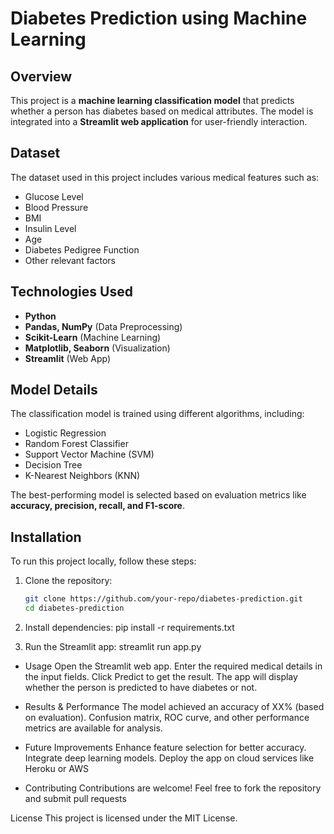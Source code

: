 # Diabetes Prediction using Machine Learning  

## Overview  
This project is a **machine learning classification model** that predicts whether a person has diabetes based on medical attributes. The model is integrated into a **Streamlit web application** for user-friendly interaction.  

## Dataset  
The dataset used in this project includes various medical features such as:  
- Glucose Level  
- Blood Pressure  
- BMI  
- Insulin Level  
- Age  
- Diabetes Pedigree Function  
- Other relevant factors  

## Technologies Used  
- **Python**  
- **Pandas, NumPy** (Data Preprocessing)  
- **Scikit-Learn** (Machine Learning)  
- **Matplotlib, Seaborn** (Visualization)  
- **Streamlit** (Web App)  

## Model Details  
The classification model is trained using different algorithms, including:  
- Logistic Regression  
- Random Forest Classifier  
- Support Vector Machine (SVM)  
- Decision Tree  
- K-Nearest Neighbors (KNN)  

The best-performing model is selected based on evaluation metrics like **accuracy, precision, recall, and F1-score**.  

## Installation  
To run this project locally, follow these steps:  

1. Clone the repository:  
   ```bash
   git clone https://github.com/your-repo/diabetes-prediction.git
   cd diabetes-prediction
   
2. Install dependencies:
  pip install -r requirements.txt

3. Run the Streamlit app:
   streamlit run app.py
* Usage
  Open the Streamlit web app.
  Enter the required medical details in the input fields.
  Click Predict to get the result.
  The app will display whether the person is predicted to have diabetes or not.
  
* Results & Performance
  The model achieved an accuracy of XX% (based on evaluation).
  Confusion matrix, ROC curve, and other performance metrics are available for analysis.
  
* Future Improvements
  Enhance feature selection for better accuracy.
  Integrate deep learning models.
  Deploy the app on cloud services like Heroku or AWS
  
* Contributing
  Contributions are welcome! Feel free to fork the repository and submit pull requests
  
License
This project is licensed under the MIT License.
